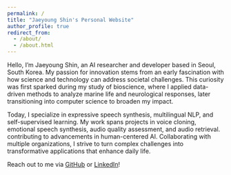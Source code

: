```yaml
---
permalink: /
title: "Jaeyoung Shin's Personal Website"
author_profile: true
redirect_from: 
  - /about/
  - /about.html
---
```

<!-- 
This is the front page of a website that is powered by the [Academic Pages template](https://github.com/academicpages/academicpages.github.io) and hosted on GitHub pages. [GitHub pages](https://pages.github.com) is a free service in which websites are built and hosted from code and data stored in a GitHub repository, automatically updating when a new commit is made to the repository. This template was forked from the [Minimal Mistakes Jekyll Theme](https://mmistakes.github.io/minimal-mistakes/) created by Michael Rose, and then extended to support the kinds of content that academics have: publications, talks, teaching, a portfolio, blog posts, and a dynamically-generated CV. You can fork [this template](https://github.com/academicpages/academicpages.github.io) right now, modify the configuration and markdown files, add your own PDFs and other content, and have your own site for free, with no ads! -->

<!-- Jaeyoung Shin's Personal Website -->
Hello, I’m Jaeyoung Shin, an AI researcher and developer based in Seoul, South Korea. My passion for innovation stems from an early fascination with how science and technology can address societal challenges. This curiosity was first sparked during my study of bioscience, where I applied data-driven methods to analyze marine life and neurological responses, later transitioning into computer science to broaden my impact.

Today, I specialize in expressive speech synthesis, multilingual NLP, and self-supervised learning. My work spans projects in voice cloning, emotional speech synthesis, audio quality assessment, and audio retrieval. contributing to advancements in human-centered AI. Collaborating with multiple organizations, I strive to turn complex challenges into transformative applications that enhance daily life.

Reach out to me via [GitHub](https://github.com/jyshin0926) or [LinkedIn](https://www.linkedin.com/in/jaeyoungshin23/)!